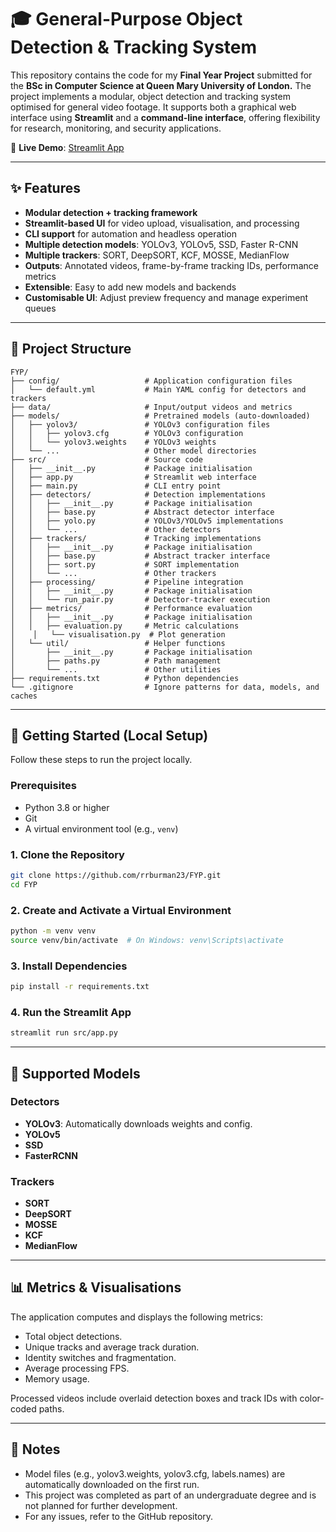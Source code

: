 # 🎓 General-Purpose Object Detection & Tracking System

This repository contains the code for my **Final Year Project** submitted for the **BSc in Computer Science at Queen Mary University of London.** The project implements a modular, object detection and tracking system optimised for general video footage. It supports both a graphical web interface using **Streamlit** and a **command-line interface**, offering flexibility for research, monitoring, and security applications.

🔗 **Live Demo**: [Streamlit App](https://deployment-url.streamlit.app)

---

## ✨ Features

- **Modular detection + tracking framework**
- **Streamlit-based UI** for video upload, visualisation, and processing
- **CLI support** for automation and headless operation
- **Multiple detection models**: YOLOv3, YOLOv5, SSD, Faster R-CNN
- **Multiple trackers**: SORT, DeepSORT, KCF, MOSSE, MedianFlow
- **Outputs**: Annotated videos, frame-by-frame tracking IDs, performance metrics
- **Extensible**: Easy to add new models and backends
- **Customisable UI**: Adjust preview frequency and manage experiment queues

---

## 📂 Project Structure

```text
FYP/
├── config/                   # Application configuration files
│   └── default.yml           # Main YAML config for detectors and trackers
├── data/                     # Input/output videos and metrics
├── models/                   # Pretrained models (auto-downloaded)
│   ├── yolov3/               # YOLOv3 configuration files
│   │   ├── yolov3.cfg        # YOLOv3 configuration
│   │   └── yolov3.weights    # YOLOv3 weights
│   └── ...                   # Other model directories
├── src/                      # Source code
│   ├── __init__.py           # Package initialisation
│   ├── app.py                # Streamlit web interface
│   ├── main.py               # CLI entry point
│   ├── detectors/            # Detection implementations
│   │   ├── __init__.py       # Package initialisation
│   │   ├── base.py           # Abstract detector interface
│   │   ├── yolo.py           # YOLOv3/YOLOv5 implementations
│   │   └── ...               # Other detectors
│   ├── trackers/             # Tracking implementations
│   │   ├── __init__.py       # Package initialisation
│   │   ├── base.py           # Abstract tracker interface
│   │   ├── sort.py           # SORT implementation
│   │   └── ...               # Other trackers
│   ├── processing/           # Pipeline integration
│   │   ├── __init__.py       # Package initialisation
│   │   └── run_pair.py       # Detector-tracker execution
│   ├── metrics/              # Performance evaluation
│   │   ├── __init__.py       # Package initialisation
│   │   ├── evaluation.py     # Metric calculations
│    │   └── visualisation.py  # Plot generation
│   └── util/                 # Helper functions
│       ├── __init__.py       # Package initialisation
│       ├── paths.py          # Path management
│       └── ...               # Other utilities
├── requirements.txt          # Python dependencies
└── .gitignore                # Ignore patterns for data, models, and caches
```

---

## 🚀 Getting Started (Local Setup)

Follow these steps to run the project locally.

### Prerequisites

- Python 3.8 or higher
- Git
- A virtual environment tool (e.g., `venv`)

### 1. Clone the Repository

```bash
git clone https://github.com/rrburman23/FYP.git
cd FYP
```

### 2. Create and Activate a Virtual Environment

```bash
python -m venv venv
source venv/bin/activate  # On Windows: venv\Scripts\activate
```

### 3. Install Dependencies

```bash
pip install -r requirements.txt
```

### 4. Run the Streamlit App

```bash
streamlit run src/app.py
```

---

## 🤖 Supported Models

### Detectors

- **YOLOv3**: Automatically downloads weights and config.
- **YOLOv5**
- **SSD**
- **FasterRCNN**

### Trackers

- **SORT**
- **DeepSORT**
- **MOSSE**
- **KCF**
- **MedianFlow**

---

## 📊 Metrics & Visualisations

The application computes and displays the following metrics:

- Total object detections.
- Unique tracks and average track duration.
- Identity switches and fragmentation.
- Average processing FPS.
- Memory usage.

Processed videos include overlaid detection boxes and track IDs with color-coded paths.

---

## 📝 Notes

- Model files (e.g., yolov3.weights, yolov3.cfg, labels.names) are automatically downloaded on the first run.
- This project was completed as part of an undergraduate degree and is not planned for further development.
- For any issues, refer to the GitHub repository.
